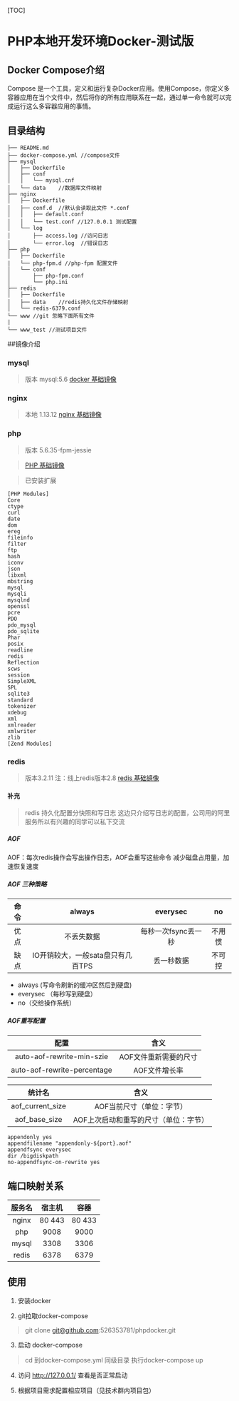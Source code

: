 [TOC]

# PHP本地开发环境Docker-测试版

## Docker Compose介绍

Compose 是一个工具，定义和运行复杂Docker应用。使用Compose，你定义多容器应用在当个文件中，然后将你的所有应用联系在一起，通过单一命令就可以完成运行这么多容器应用的事情。

## 目录结构
```
├── README.md  
├── docker-compose.yml //compose文件
├── mysql 
│   ├── Dockerfile
│   ├── conf
│   │   └── mysql.cnf
│   └── data    //数据库文件映射
├── nginx
│   ├── Dockerfile
│   ├── conf.d  //默认会读取此文件 *.conf
│   │   ├── default.conf
│   │   └── test.conf //127.0.0.1 测试配置
│   └── log
│       ├── access.log //访问日志
│       └── error.log  //错误日志
├── php
│   ├── Dockerfile
|   └── php-fpm.d //php-fpm 配置文件
│   └── conf
│       ├── php-fpm.conf 
│       └── php.ini
├── redis
│   ├── Dockerfile
│   ├── data    //redis持久化文件存储映射
│   └── redis-6379.conf 
└── www //git 忽略下面所有文件
|
└── www_test //测试项目文件
```
##镜像介绍

### mysql

> 版本 mysql:5.6
> [docker 基础镜像][1]

### nginx
> 本地 1.13.12
> [nginx 基础镜像][2]

### php
> 版本 5.6.35-fpm-jessie

> [PHP 基础镜像][3]

> 已安装扩展
> 
```
[PHP Modules]
Core
ctype
curl
date
dom
ereg
fileinfo
filter
ftp
hash
iconv
json
libxml
mbstring
mysql
mysqli
mysqlnd
openssl
pcre
PDO
pdo_mysql
pdo_sqlite
Phar
posix
readline
redis
Reflection
scws
session
SimpleXML
SPL
sqlite3
standard
tokenizer
xdebug
xml
xmlreader
xmlwriter
zlib
[Zend Modules]
```
### redis

> 版本3.2.11 注：线上redis版本2.8
> [redis 基础镜像][4]

#### 补充

> redis 持久化配置分快照和写日志 这边只介绍写日志的配置，公司用的阿里服务所以有兴趣的同学可以私下交流

##### AOF
AOF：每次redis操作会写出操作日志，AOF会重写这些命令
减少磁盘占用量，加速恢复速度

##### AOF 三种策略
命令|always|everysec|no
:-:|:-:|:-:|:-:
优点|不丢失数据|每秒一次fsync丢一秒|不用惯
缺点|IO开销较大，一般sata盘只有几百TPS|丢一秒数据|不可控

* always (写命令刷新的缓冲区然后到硬盘)
* everysec （每秒写到硬盘）
* no（交给操作系统）

##### AOF重写配置

配置|含义
:-:|:-:
auto-aof-rewrite-min-szie|AOF文件重新需要的尺寸
auto-aof-rewrite-percentage|AOF文件增长率

统计名|含义
:-:|:-:
aof_current_size|AOF当前尺寸（单位：字节）
aof_base_size|AOF上次启动和重写的尺寸（单位：字节）

```
appendonly yes
appendfilename "appendonly-${port}.aof"
appendfsync everysec
dir /bigdiskpath
no-appendfsync-on-rewrite yes

```

## 端口映射关系

服务名|宿主机|容器
:-:|:-:|:-:
nginx|80 443|80 433
php|9008|9000
mysql|3308|3306
redis|6378|6379

## 使用

1. 安装docker

2. git拉取docker-compose
> git clone git@github.com:526353781/phpdocker.git

3. 启动 docker-compose
> cd 到docker-compose.yml 同级目录
> 执行docker-compose up

4. 访问 http://127.0.0.1/ 查看是否正常启动

5. 根据项目需求配置相应项目（见技术群内项目包）













  [1]: https://dev.aliyun.com/detail.html?spm=5176.1972343.2.2.79825aaaV14Eu9&repoId=1239
  [2]: https://dev.aliyun.com/detail.html?spm=5176.1972343.2.45.79825aaaV14Eu9&repoId=1242
  [3]: https://dev.aliyun.com/detail.html?spm=5176.1972343.2.73.79825aaaV14Eu9&repoId=1250
  [4]: https://dev.aliyun.com/detail.html?spm=5176.1972343.2.112.79825aaaV14Eu9&repoId=1259